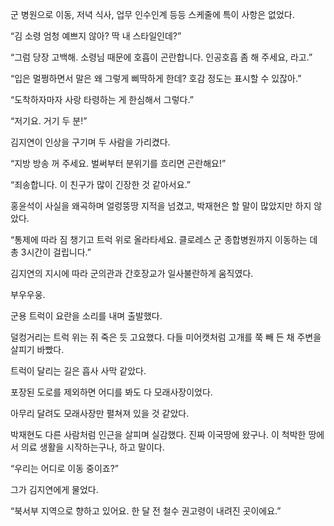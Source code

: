 군 병원으로 이동, 저녁 식사, 업무 인수인계 등등 스케줄에 특이 사항은 없었다.

“김 소령 엄청 예쁘지 않아? 딱 내 스타일인데?”

“그럼 당장 고백해. 소령님 때문에 호흡이 곤란합니다. 인공호흡 좀 해 주세요, 라고.”

“입은 멀쩡하면서 말은 왜 그렇게 삐딱하게 한데? 호감 정도는 표시할 수 있잖아.”

“도착하자마자 사랑 타령하는 게 한심해서 그렇다.”

“저기요. 거기 두 분!”

김지연이 인상을 구기며 두 사람을 가리켰다.

“지방 방송 꺼 주세요. 벌써부터 분위기를 흐리면 곤란해요!”

“죄송합니다. 이 친구가 많이 긴장한 것 같아서요.”

홍윤석이 사실을 왜곡하며 얼렁뚱땅 지적을 넘겼고, 박재현은 할 말이 많았지만 하지 않았다.

“통제에 따라 짐 챙기고 트럭 위로 올라타세요. 클로레스 군 종합병원까지 이동하는 데 총 3시간이 걸립니다.”

김지연의 지시에 따라 군의관과 간호장교가 일사불란하게 움직였다.

부우우웅.

군용 트럭이 요란을 소리를 내며 출발했다.

덜컹거리는 트럭 위는 쥐 죽은 듯 고요했다. 다들 미어캣처럼 고개를 쭉 빼 든 채 주변을 살피기 바빴다.

트럭이 달리는 길은 흡사 사막 같았다.

포장된 도로를 제외하면 어디를 봐도 다 모래사장이었다.

아무리 달려도 모래사장만 펼쳐져 있을 것 같았다.

박재현도 다른 사람처럼 인근을 살피며 실감했다. 진짜 이국땅에 왔구나. 이 척박한 땅에서 의료 생활을 시작하는구나, 하고 말이다.

“우리는 어디로 이동 중이죠?”

그가 김지연에게 물었다.

“북서부 지역으로 향하고 있어요. 한 달 전 철수 권고령이 내려진 곳이에요.”